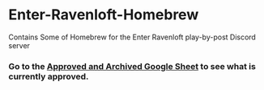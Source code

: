 # Enter-Ravenloft-Homebrew
Contains Some of Homebrew for the Enter Ravenloft play-by-post Discord server

### Go to the [Approved and Archived Google Sheet](https://tinyurl.com/enterravenlofthomebrew) to see what is currently approved.
